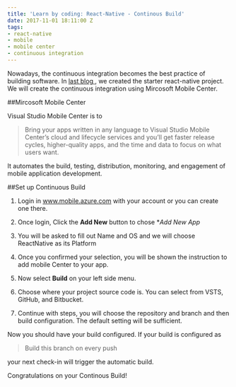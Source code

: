 ```yaml
---
title: 'Learn by coding: React-Native - Continous Build'
date: 2017-11-01 18:11:00 Z
tags:
- react-native
- mobile
- mobile center
- continuous integration
---
```


Nowadays, the continuous integration becomes the best practice of building software. In [last blog ](https://www.zhresearches.com/2017/10/31/learn-by-coding-react-native-setting-up.html), we created the starter react-native project. We will create the continuous integration using Mircosoft Mobile Center.
<!--more-->

##Mircosoft Mobile Center

Visual Studio Mobile Center is to

> Bring your apps written in any language to Visual Studio Mobile Center’s cloud and lifecycle services and you’ll get faster release cycles, higher-quality apps, and the time and data to focus on what users want.

It automates the build, testing, distribution, monitoring, and engagement of mobile application development.

##Set up Continuous Build

1. Login in www.mobile.azure.com with your account or you can create one there.

2. Once login, Click the **Add New** button to chose \**Add New App*

3. You will be asked to fill out Name and OS and we will choose ReactNative as its Platform

4. Once you confirmed your selection, you will be shown the instruction to add mobile Center to your app.

5. Now select **Build** on your left side menu.

6. Choose where your project source code is. You can select from VSTS, GitHub, and Bitbucket.

7. Continue with steps, you will choose the repository and branch and then build configuration. The default setting will be sufficient.

Now you should have your build configured. If your build is configured as

> Build this branch on every push

your next check-in will trigger the automatic build.

Congratulations on your Continous Build!